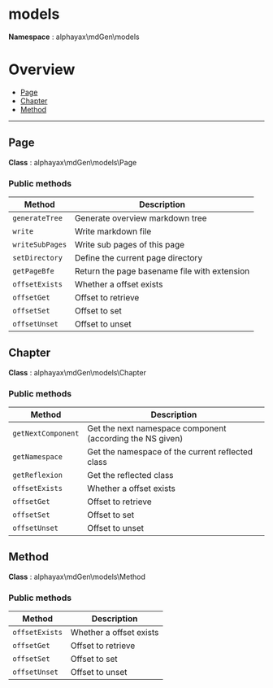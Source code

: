 
# models

**Namespace**  : alphayax\mdGen\models

# Overview

- [Page](models.md#Page)
- [Chapter](models.md#Chapter)
- [Method](models.md#Method)


---
<a name="Page"></a>
## Page

**Class**  : alphayax\mdGen\models\Page

### Public methods

| Method | Description |
|---|---|
| `generateTree` | Generate overview markdown tree |
| `write` | Write markdown file |
| `writeSubPages` | Write sub pages of this page |
| `setDirectory` | Define the current page directory |
| `getPageBfe` | Return the page basename file with extension |
| `offsetExists` | Whether a offset exists |
| `offsetGet` | Offset to retrieve |
| `offsetSet` | Offset to set |
| `offsetUnset` | Offset to unset |

<a name="Chapter"></a>
## Chapter

**Class**  : alphayax\mdGen\models\Chapter

### Public methods

| Method | Description |
|---|---|
| `getNextComponent` | Get the next namespace component (according the NS given) |
| `getNamespace` | Get the namespace of the current reflected class |
| `getReflexion` | Get the reflected class |
| `offsetExists` | Whether a offset exists |
| `offsetGet` | Offset to retrieve |
| `offsetSet` | Offset to set |
| `offsetUnset` | Offset to unset |

<a name="Method"></a>
## Method

**Class**  : alphayax\mdGen\models\Method

### Public methods

| Method | Description |
|---|---|
| `offsetExists` | Whether a offset exists |
| `offsetGet` | Offset to retrieve |
| `offsetSet` | Offset to set |
| `offsetUnset` | Offset to unset |

